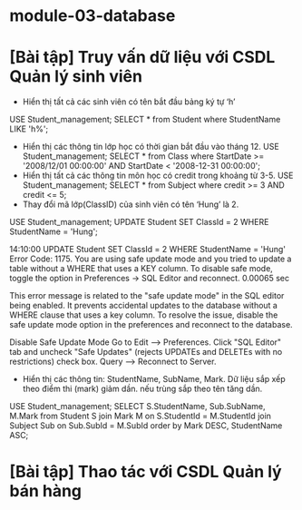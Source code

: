 # module-03-database
# [Bài tập] Truy vấn dữ liệu với CSDL Quản lý sinh viên
* Hiển thị tất cả các sinh viên có tên bắt đầu bảng ký tự ‘h’

USE Student_management;
SELECT \*
from Student
where StudentName LIKE 'h%';
* Hiển thị các thông tin lớp học có thời gian bắt đầu vào tháng 12.
USE Student_management;
SELECT \*
from Class
where StartDate >= '2008/12/01 00:00:00' AND StartDate < '2008-12-31 00:00:00';
* Hiển thị tất cả các thông tin môn học có credit trong khoảng từ 3-5.
USE Student_management;
SELECT \*
from Subject
where credit >= 3 AND credit <= 5;
* Thay đổi mã lớp(ClassID) của sinh viên có tên ‘Hung’ là 2.

USE Student_management;
UPDATE Student
SET ClassId = 2
WHERE StudentName = 'Hung';


14:10:00 UPDATE Student SET ClassId = 2 WHERE StudentName = 'Hung' Error Code: 1175. You are using safe update mode and you tried to update a table without a WHERE that uses a KEY column. To disable safe mode, toggle the option in Preferences -> SQL Editor and reconnect. 0.00065 sec


This error message is related to the "safe update mode" in the SQL editor being enabled. It prevents accidental updates to the database without a WHERE clause that uses a key column. To resolve the issue, disable the safe update mode option in the preferences and reconnect to the database.


Disable Safe Update Mode
Go to Edit --> Preferences.
Click "SQL Editor" tab and uncheck "Safe Updates" (rejects UPDATEs and DELETEs with no restrictions) check box.
Query --> Reconnect to Server.


* Hiển thị các thông tin: StudentName, SubName, Mark. Dữ liệu sắp xếp theo điểm thi (mark) giảm dần. nếu trùng sắp theo tên tăng dần.

USE Student_management;
SELECT S.StudentName, Sub.SubName, M.Mark
from Student S
join Mark M on S.StudentId = M.StudentId
join Subject Sub on Sub.SubId = M.SubId
order by Mark DESC, StudentName ASC;


# [Bài tập] Thao tác với CSDL Quản lý bán hàng
